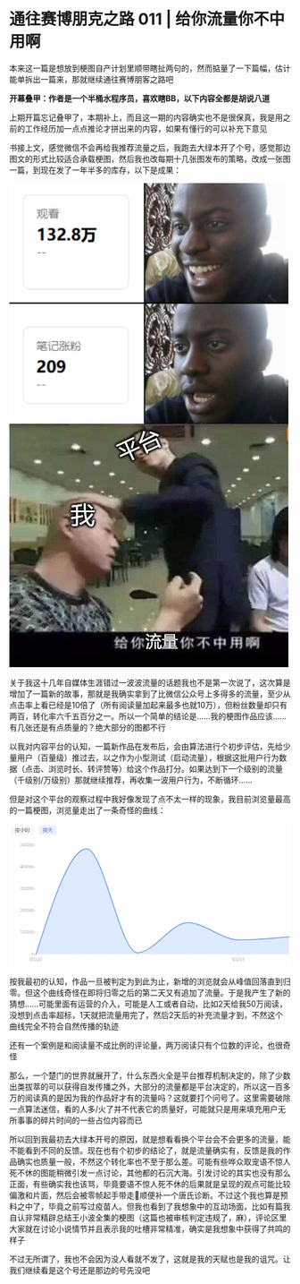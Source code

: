 # 通往赛博朋克之路 011 | 给你流量你不中用啊

本来这一篇是想放到梗图自产计划里顺带瞎扯两句的，然而掂量了一下篇幅，估计能单拆出一篇来，那就继续通往赛博朋客之路吧

**开幕叠甲：作者是一个半桶水程序员，喜欢瞎BB，以下内容全都是胡说八道**

上期开篇忘记叠甲了，本期补上，而且这一期的内容确实也不是很保真，我是用之前的工作经历加一点点推论才拼出来的内容，如果有懂行的可以补充下意见

书接上文，感觉微信不会再给我推荐流量之后，我跑去大绿本开了个号，感觉那边图文的形式比较适合承载梗图，然后我也改每期十几张图发布的策略，改成一张图一篇，到现在发了一年半多的库存，以下是成果：

![流量](../img/04_流量_1.jpg)

关于我这十几年自媒体生涯错过一波波流量的话题我也不是第一次说了，这次算是增加了一篇新的故事，那就是我确实拿到了比微信公众号上多得多的流量，至少从点击率上看已经是10倍了（所有阅读量加起来最多也就10万），但粉丝数量却只有两百，转化率六千五百分之一。所以一个简单的结论是……我的梗图作品应该……有几张还是有点质量的？绝大部分的图都不行

以我对内容平台的认知，一篇新作品在发布后，会由算法进行个初步评估，先给少量用户（百量级）推过去，以之作为小型测试（启动流量），根据这批用户行为数据（点击、浏览时长、转评赞等）给这个作品打分。如果达到下一个级别的流量（千级别/万级别）那就继续推荐，再收集一波用户行为，不断循环……

但是对这个平台的观察过程中我好像发现了点不太一样的现象，我目前浏览量最高的一篇梗图，浏览量走出了一条奇怪的曲线：

![曲线](../img/04_流量曲线.jpg)

按我最初的认知，作品一旦被判定为到此为止，新增的浏览就会从峰值回落直到归零。但这个曲线奇怪在即将归零之后的第二天又有追加了流量。于是我产生了新的猜想……可能里面有运营的介入，可能是人工或者自动，比如2天给我50万阅读，没想到点击率超标，1天就把流量用完了，然后2天后的补充流量才到，不然这个曲线完全不符合自然传播的轨迹

还有一个案例是和阅读量不成比例的评论量，两万阅读只有个位数的评论，也很奇怪

那么，一个楚门的世界就展开了，什么东西火全是平台推荐机制决定的，除了少数出类拔萃的可以获得自发传播之外，大部分的流量都是平台决定的，所以这一百多万的阅读真的是因为我的作品好才有的流量吗？这就要打个问号了。这里需要破除一点算法迷信，看的人多/火了并不代表它的质量好，可能就只是用来填充用户无所事事的碎片时间的一些占位内容而已

所以回到我最初去大绿本开号的原因，就是想看看换个平台会不会更多的流量，能不能看到不同的反馈。现在也有个初步的结论了，就是流量确实有，反馈是我的作品确实也质量一般，不然这个转化率也不至于那么差。可能有些哗众取宠语不惊人死不休的图能稍微引发一点讨论，其他都的石沉大海。引发讨论的其实也没有那么正面，有些确实我也该骂，毕竟要语不惊人死不休的后果就是呈现的观点可能比较偏激和片面，然后会被零帧起手带走🐎顺便补一个唐氏诊断。不过这个我也算是预料之中了，毕竟之前写过疫苗人。但我也看到了我想象中的互动场面，比如有篇我自认非常精辟总结王小波全集的梗图（这篇也被审核判定违规了，麻），评论区里大家就在讨论小说情节并且表示我的吐槽非常精准，确实是我想象中获得了共鸣的样子

不过无所谓了，我也不会因为没人看就不发了，这就是我的天赋也是我的诅咒。让我们继续看是这个号还是那边的号先没吧
